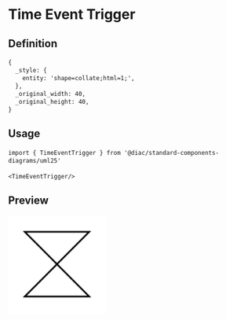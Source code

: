 # Time Event Trigger

## Definition

```
{
  _style: { 
    entity: 'shape=collate;html=1;',
  },
  _original_width: 40,
  _original_height: 40,
}
```

## Usage

```
import { TimeEventTrigger } from '@diac/standard-components-diagrams/uml25'

<TimeEventTrigger/>
```

## Preview

<img src="./time-event-trigger.png" width="200"/>
